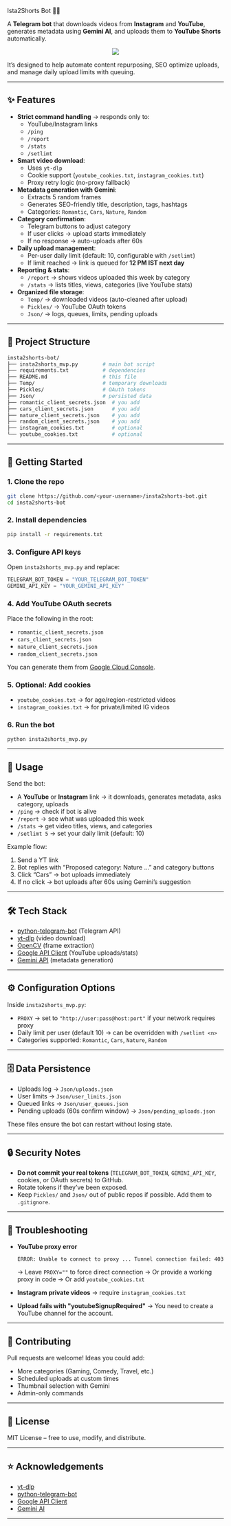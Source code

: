 
Ista2Shorts Bot 🎥🤖

A **Telegram bot** that downloads videos from **Instagram** and **YouTube**, generates metadata using **Gemini AI**, and uploads them to **YouTube Shorts** automatically.  
<center><img src="https://github.com/user-attachments/assets/1b86cccd-1e2f-4b72-a0c5-3a1f902035ad" hight="350"></center>

It’s designed to help automate content repurposing, SEO optimize uploads, and manage daily upload limits with queuing.

---

## ✨ Features

- **Strict command handling** → responds only to:
  - YouTube/Instagram links
  - `/ping`
  - `/report`
  - `/stats`
  - `/setlimt`
- **Smart video download**:
  - Uses `yt-dlp`
  - Cookie support (`youtube_cookies.txt`, `instagram_cookies.txt`)
  - Proxy retry logic (no-proxy fallback)
- **Metadata generation with Gemini**:
  - Extracts 5 random frames
  - Generates SEO-friendly title, description, tags, hashtags
  - Categories: `Romantic`, `Cars`, `Nature`, `Random`
- **Category confirmation**:
  - Telegram buttons to adjust category
  - If user clicks → upload starts immediately
  - If no response → auto-uploads after 60s
- **Daily upload management**:
  - Per-user daily limit (default: 10, configurable with `/setlimt`)
  - If limit reached → link is queued for **12 PM IST next day**
- **Reporting & stats**:
  - `/report` → shows videos uploaded this week by category
  - `/stats` → lists titles, views, categories (live YouTube stats)
- **Organized file storage**:
  - `Temp/` → downloaded videos (auto-cleaned after upload)
  - `Pickles/` → YouTube OAuth tokens
  - `Json/` → logs, queues, limits, pending uploads

---

## 📂 Project Structure

```bash
insta2shorts-bot/
├── insta2shorts_mvp.py        # main bot script
├── requirements.txt           # dependencies
├── README.md                  # this file
├── Temp/                      # temporary downloads
├── Pickles/                   # OAuth tokens
├── Json/                      # persisted data
├── romantic_client_secrets.json  # you add
├── cars_client_secrets.json      # you add
├── nature_client_secrets.json    # you add
├── random_client_secrets.json    # you add
├── instagram_cookies.txt         # optional
└── youtube_cookies.txt           # optional
````

---

## 🚀 Getting Started

### 1. Clone the repo

```bash
git clone https://github.com/<your-username>/insta2shorts-bot.git
cd insta2shorts-bot
```

### 2. Install dependencies

```bash
pip install -r requirements.txt
```

### 3. Configure API keys

Open `insta2shorts_mvp.py` and replace:

```python
TELEGRAM_BOT_TOKEN = "YOUR_TELEGRAM_BOT_TOKEN"
GEMINI_API_KEY = "YOUR_GEMINI_API_KEY"
```

### 4. Add YouTube OAuth secrets

Place the following in the root:

* `romantic_client_secrets.json`
* `cars_client_secrets.json`
* `nature_client_secrets.json`
* `random_client_secrets.json`

You can generate them from [Google Cloud Console](https://console.cloud.google.com/).

### 5. Optional: Add cookies

* `youtube_cookies.txt` → for age/region-restricted videos
* `instagram_cookies.txt` → for private/limited IG videos

### 6. Run the bot

```bash
python insta2shorts_mvp.py
```

---

## 📖 Usage

Send the bot:

* A **YouTube** or **Instagram** link → it downloads, generates metadata, asks category, uploads
* `/ping` → check if bot is alive
* `/report` → see what was uploaded this week
* `/stats` → get video titles, views, and categories
* `/setlimt 5` → set your daily limit (default: 10)

Example flow:

1. Send a YT link
2. Bot replies with “Proposed category: Nature …” and category buttons
3. Click “Cars” → bot uploads immediately
4. If no click → bot uploads after 60s using Gemini’s suggestion

---

## 🛠️ Tech Stack

* [python-telegram-bot](https://github.com/python-telegram-bot/python-telegram-bot) (Telegram API)
* [yt-dlp](https://github.com/yt-dlp/yt-dlp) (video download)
* [OpenCV](https://opencv.org/) (frame extraction)
* [Google API Client](https://github.com/googleapis/google-api-python-client) (YouTube uploads/stats)
* [Gemini API](https://ai.google.dev/) (metadata generation)

---

## ⚙️ Configuration Options

Inside `insta2shorts_mvp.py`:

* `PROXY` → set to `"http://user:pass@host:port"` if your network requires proxy
* Daily limit per user (default 10) → can be overridden with `/setlimt <n>`
* Categories supported: `Romantic`, `Cars`, `Nature`, `Random`

---

## 🗄️ Data Persistence

* Uploads log → `Json/uploads.json`
* User limits → `Json/user_limits.json`
* Queued links → `Json/user_queues.json`
* Pending uploads (60s confirm window) → `Json/pending_uploads.json`

These files ensure the bot can restart without losing state.

---

## 🔒 Security Notes

* **Do not commit your real tokens** (`TELEGRAM_BOT_TOKEN`, `GEMINI_API_KEY`, cookies, or OAuth secrets) to GitHub.
* Rotate tokens if they’ve been exposed.
* Keep `Pickles/` and `Json/` out of public repos if possible. Add them to `.gitignore`.

---

## 🐛 Troubleshooting

* **YouTube proxy error**

  ```
  ERROR: Unable to connect to proxy ... Tunnel connection failed: 403
  ```

  → Leave `PROXY=""` to force direct connection
  → Or provide a working proxy in code
  → Or add `youtube_cookies.txt`

* **Instagram private videos** → require `instagram_cookies.txt`

* **Upload fails with "youtubeSignupRequired"** → You need to create a YouTube channel for the account.

---

## 🤝 Contributing

Pull requests are welcome!
Ideas you could add:

* More categories (Gaming, Comedy, Travel, etc.)
* Scheduled uploads at custom times
* Thumbnail selection with Gemini
* Admin-only commands

---

## 📜 License

MIT License – free to use, modify, and distribute.

---

## ⭐ Acknowledgements

* [yt-dlp](https://github.com/yt-dlp/yt-dlp)
* [python-telegram-bot](https://github.com/python-telegram-bot/python-telegram-bot)
* [Google API Client](https://github.com/googleapis/google-api-python-client)
* [Gemini AI](https://ai.google.dev/)

---

